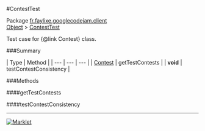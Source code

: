 #ContestTest

Package [fr.faylixe.googlecodejam.client](README.md)<br>
[Object](../../../java/langObject.md) > [ContestTest](ContestTest.md)

Test case for {@link Contest} class.

###Summary


| Type | Method |
| --- | --- | --- |
| [Contest](Contest.md) | getTestContests |
| **void** | testContestConsistency |

###Methods

####getTestContests


####testContestConsistency


---
[![Marklet](https://img.shields.io/badge/Generated%20by-Marklet-green.svg)](https://github.com/Faylixe/marklet)